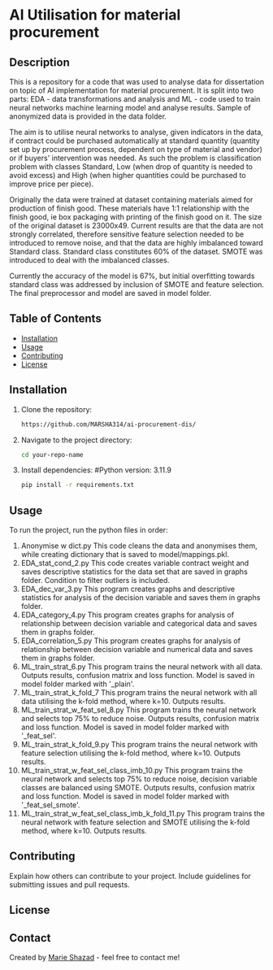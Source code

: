 # AI Utilisation for material procurement

## Description
This is a repository for a code that was used to analyse data for dissertation on topic of AI implementation for material procurement. It is split into two parts: EDA - data transformations and analysis and ML - code used to train neural networks machine learning model and analyse results. Sample of anonymized data is provided in the data folder.

The aim is to utilise neural networks to analyse, given indicators in the data, if contract could be purchased automatically at standard quantity (quantity set up by procurement process, dependent on type of material and vendor) or if buyers' intervention was needed. As such the problem is classification problem with classes Standard, Low (when drop of quantity is needed to avoid excess) and High (when higher quantities could be purchased to improve price per piece).

Originally the data were trained at dataset containing materials aimed for production of finish good. These materials have 1:1 relationship with the finish good, ie box packaging with printing of the finish good on it. The size of the original dataset is 23000x49. Current results are that the data are not strongly correlated, therefore sensitive feature selection needed to be introduced to remove noise, and that the data are highly imbalanced toward Standard class. Standard class constitutes 60% of the dataset. SMOTE was introduced to deal with the imbalanced classes.

Currently the accuracy of the model is 67%, but initial overfitting towards standard class was addressed by inclusion of SMOTE and feature selection. The final preprocessor and model are saved in model folder.

## Table of Contents
- [Installation](#installation)
- [Usage](#usage)
- [Contributing](#contributing)
- [License](#license)

## Installation
1. Clone the repository:
    ```bash
    https://github.com/MARSHA314/ai-procurement-dis/
    ```
2. Navigate to the project directory:
    ```bash
    cd your-repo-name
    ```
3. Install dependencies:
   #Python version: 3.11.9 
    ```bash
    pip install -r requirements.txt
    ```

## Usage
To run the project, run the python files in order:

1.  Anonymise w dict.py
    This code cleans the data and anonymises them, while creating dictionary that is saved to model/mappings.pkl.
2.  EDA_stat_cond_2.py
    This code creates variable contract weight and saves descriptive statistics for the data set that are saved in graphs folder. Condition to filter outliers is included. 
3.  EDA_dec_var_3.py
    This program creates graphs and descriptive statistics for analysis of the decision variable and saves them in graphs folder.
4.  EDA_category_4.py
    This program creates graphs for analysis of relationship between decision variable and categorical data and saves them in graphs folder.
5.  EDA_correlation_5.py
    This program creates graphs for analysis of relationship between decision variable and numerical data and saves them in graphs folder.
6.  ML_train_strat_6.py
    This program trains the neural network with all data. Outputs results, confusion matrix and loss function. Model is saved in model folder marked with '_plain'. 
7.  ML_train_strat_k_fold_7
    This program trains the neural network with all data utilising the k-fold method, where k=10. Outputs results.
8.  ML_train_strat_w_feat_sel_8.py
    This program trains the neural network and selects top 75% to reduce noise. Outputs results, confusion matrix and loss function. Model is saved in model folder marked with      '_feat_sel'. 
9.  ML_train_strat_k_fold_9.py
    This program trains the neural network with feature selection utilising the k-fold method, where k=10. Outputs results.
10. ML_train_strat_w_feat_sel_class_imb_10.py
    This program trains the neural network and selects top 75% to reduce noise, decision variable classes are balanced using SMOTE. Outputs results, confusion matrix and loss function. Model is saved in model folder marked with '_feat_sel_smote'. 
11. ML_train_strat_w_feat_sel_class_imb_k_fold_11.py
    This program trains the neural network with feature selection and SMOTE utilising the k-fold method, where k=10. Outputs results.



## Contributing
Explain how others can contribute to your project. Include guidelines for submitting issues and pull requests.

## License


## Contact
Created by [Marie Shazad](https://yourwebsite.com) - feel free to contact me!
